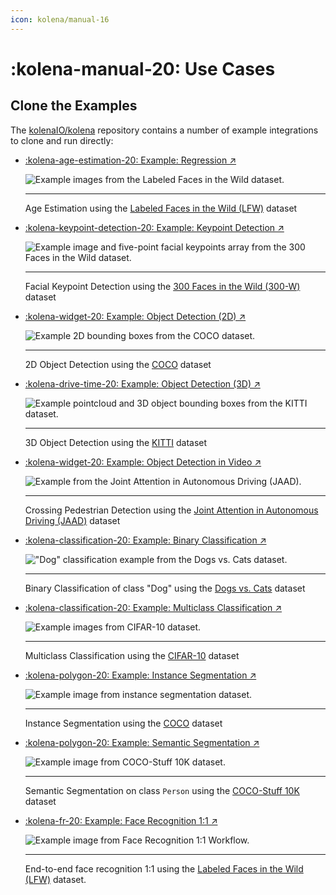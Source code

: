 ```yaml
---
icon: kolena/manual-16
---
```


# :kolena-manual-20: Use Cases

## Clone the Examples

The [kolenaIO/kolena](https://github.com/kolenaIO/kolena) repository contains a number of example integrations to clone
and run directly:

<div class="grid cards" markdown>

- [:kolena-age-estimation-20: Example: Regression ↗](https://github.com/kolenaIO/kolena/tree/trunk/examples/dataset/age_estimation)

    ![Example images from the Labeled Faces in the Wild dataset.](../assets/images/LFW.jpg)

    ---

    Age Estimation using the [Labeled Faces in the Wild (LFW)](http://vis-www.cs.umass.edu/lfw/) dataset

- [:kolena-keypoint-detection-20: Example: Keypoint Detection ↗](https://github.com/kolenaIO/kolena/tree/trunk/examples/dataset/keypoint_detection)

    ![Example image and five-point facial keypoints array from the 300 Faces in the Wild dataset.](../assets/images/300-W.jpg)

    ---

    Facial Keypoint Detection using the [300 Faces in the Wild (300-W)](https://ibug.doc.ic.ac.uk/resources/300-W/)
    dataset

- [:kolena-widget-20: Example: Object Detection (2D) ↗](https://github.com/kolenaIO/kolena/tree/trunk/examples/dataset/object_detection_2d)

    ![Example 2D bounding boxes from the COCO dataset.](../assets/images/COCO-transportation.jpeg)

    ---

    2D Object Detection using the [COCO](https://cocodataset.org/#overview) dataset

- [:kolena-drive-time-20: Example: Object Detection (3D) ↗](https://github.com/kolenaIO/kolena/tree/trunk/examples/dataset/object_detection_3d)

    ![Example pointcloud and 3D object bounding boxes from the KITTI dataset.](../assets/images/KITTI-pointcloud.png)

    ---

    3D Object Detection using the [KITTI](https://www.cvlibs.net/datasets/kitti/eval_object.php?obj_benchmark=3d) dataset

- [:kolena-widget-20: Example: Object Detection in Video ↗](https://github.com/kolenaIO/kolena/tree/trunk/examples/dataset/crossing_pedestrian_detection)

    ![Example from the Joint Attention in Autonomous Driving (JAAD).](../assets/images/use-case-crossing-pedestrian.png)

    ---

    Crossing Pedestrian Detection using the
    [Joint Attention in Autonomous Driving (JAAD)](https://data.nvision2.eecs.yorku.ca/JAAD_dataset/) dataset

- [:kolena-classification-20: Example: Binary Classification ↗](https://github.com/kolenaIO/kolena/tree/trunk/examples/dataset/classification)

    !["Dog" classification example from the Dogs vs. Cats dataset.](../assets/images/classification-dog.jpg)

    ---

    Binary Classification of class "Dog" using the [Dogs vs. Cats](https://www.kaggle.com/c/dogs-vs-cats) dataset

- [:kolena-classification-20: Example: Multiclass Classification ↗](https://github.com/kolenaIO/kolena/tree/trunk/examples/dataset/classification)

    ![Example images from CIFAR-10 dataset.](../assets/images/CIFAR-10.jpg)

    ---

    Multiclass Classification using the [CIFAR-10](https://www.cs.toronto.edu/~kriz/cifar.html) dataset

- [:kolena-polygon-20: Example: Instance Segmentation ↗](https://github.com/kolenaIO/kolena/tree/trunk/examples/dataset/instance_segmentation)

    ![Example image from instance segmentation dataset.](../assets/images/use-case-instance-segmentation.png)

    ---

    Instance Segmentation using the [COCO](https://cocodataset.org/#overview) dataset

- [:kolena-polygon-20: Example: Semantic Segmentation ↗](https://github.com/kolenaIO/kolena/tree/trunk/examples/dataset/semantic_segmentation)

    ![Example image from COCO-Stuff 10K dataset.](../assets/images/coco-stuff-10k.jpg)

    ---

    Semantic Segmentation on class `Person` using the
    [COCO-Stuff 10K](https://github.com/nightrome/cocostuff10k) dataset

- [:kolena-fr-20: Example: Face Recognition 1:1 ↗](https://github.com/kolenaIO/kolena/tree/trunk/examples/dataset/face_recognition_11)

    ![Example image from Face Recognition 1:1 Workflow.](../assets/images/fr11.jpg)

    ---

    End-to-end face recognition 1:1 using the [Labeled Faces in the Wild (LFW)](http://vis-www.cs.umass.edu/lfw/) dataset.

</div>
